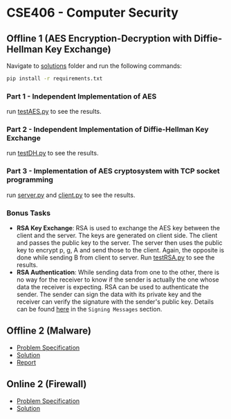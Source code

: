 # CSE406 - Computer Security

## Offline 1 (AES Encryption-Decryption with Diffie-Hellman Key Exchange)
Navigate to [solutions](Offline_1/solutions) folder and run the following commands:

```bash
pip install -r requirements.txt
```

### Part 1 - Independent Implementation of AES
run [testAES.py](Offline_1/solutions/testAES.py) to see the results.

### Part 2 - Independent Implementation of Diffie-Hellman Key Exchange
run [testDH.py](Offline_1/solutions/testDH.py) to see the results.

### Part 3 - Implementation of AES cryptosystem with TCP socket programming
run [server.py](Offline_1/solutions/server.py) and [client.py](Offline_1/solutions/client.py) to see the results.

### Bonus Tasks
- **RSA Key Exchange**: RSA is used to exchange the AES key between the client and the server. The keys are generated on client side. The client and passes the public key to the server. The server then uses the public key to encrypt p, g, A and send those to the client. Again, the opposite is done while sending B from client to server. Run [testRSA.py](Offline_1/solutions/testRSA.py) to see the results.
- **RSA Authentication**: While sending data from one to the other, there is no way for the receiver to know if the sender is actually the one whose data the receiver is expecting. RSA can be used to authenticate the sender. The sender can sign the data with its private key and the receiver can verify the signature with the sender's public key. Details can be found [here](https://en.wikipedia.org/wiki/RSA_(cryptosystem)) in the `Signing Messages` section.

## Offline 2 (Malware)
- [Problem Specification](https://github.com/fardinanam/CSE406-Computer-Security/tree/master/Offline_2/Specifications%20and%20provided%20materials)
- [Solution](https://github.com/fardinanam/CSE406-Computer-Security/tree/master/Offline_2/solutions)
- [Report](https://github.com/fardinanam/CSE406-Computer-Security/tree/master/Offline_2/report)

## Online 2 (Firewall)
- [Problem Specification](https://github.com/fardinanam/CSE406-Computer-Security/blob/master/Online_2/firewall-online-B1.pdf)
- [Solution](https://github.com/fardinanam/CSE406-Computer-Security/blob/master/Online_2/solution.txt)